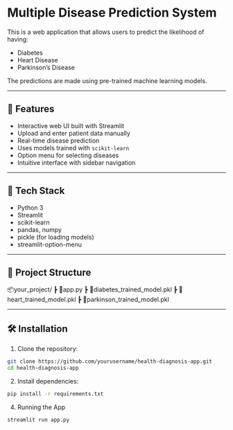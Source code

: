 # Multiple Disease Prediction System

This is a web application that allows users to predict the likelihood of having:
- Diabetes
- Heart Disease
- Parkinson’s Disease

The predictions are made using pre-trained machine learning models.

---

## 🚀 Features

- Interactive web UI built with Streamlit
- Upload and enter patient data manually
- Real-time disease prediction
- Uses models trained with `scikit-learn`
- Option menu for selecting diseases
- Intuitive interface with sidebar navigation

---

## 🧰 Tech Stack

- Python 3
- Streamlit
- scikit-learn
- pandas, numpy
- pickle (for loading models)
- streamlit-option-menu

---

## 📁 Project Structure
📦your_project/
┣ 📜app.py
┣ 📜diabetes_trained_model.pkl
┣ 📜heart_trained_model.pkl
┣ 📜parkinson_trained_model.pkl

---

## 🛠️ Installation

1. Clone the repository:
```bash
git clone https://github.com/yourusername/health-diagnosis-app.git
cd health-diagnosis-app
```

2. Install dependencies:
```bash
pip install -r requirements.txt
```
4. Running the App
```bash
streamlit run app.py
```
